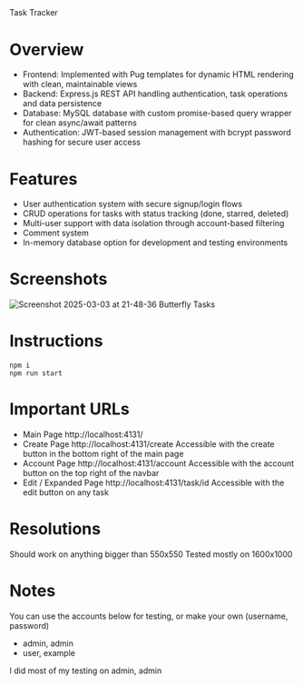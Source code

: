 ##
Task Tracker


# Overview
- Frontend: Implemented with Pug templates for dynamic HTML rendering with clean, maintainable views
- Backend: Express.js REST API handling authentication, task operations and data persistence
- Database: MySQL database with custom promise-based query wrapper for clean async/await patterns
- Authentication: JWT-based session management with bcrypt password hashing for secure user access

# Features
- User authentication system with secure signup/login flows
- CRUD operations for tasks with status tracking (done, starred, deleted)
- Multi-user support with data isolation through account-based filtering
- Comment system
- In-memory database option for development and testing environments

# Screenshots
![Screenshot 2025-03-03 at 21-48-36 Butterfly Tasks](https://github.com/user-attachments/assets/fd7d58ca-7d0e-42cd-8ccc-ec03bca69f3b)

# Instructions
```
npm i
npm run start
```

# Important URLs
- Main Page http://localhost:4131/
- Create Page http://localhost:4131/create Accessible with the create button in the bottom right of the main page
- Account Page http://localhost:4131/account Accessible with the account button on the top right of the navbar
- Edit / Expanded Page http://localhost:4131/task/id Accessible with the edit button on any task

# Resolutions
Should work on anything bigger than 550x550
Tested mostly on 1600x1000

# Notes
You can use the accounts below for testing, or make your own (username, password)
- admin, admin
- user, example

I did most of my testing on admin, admin
